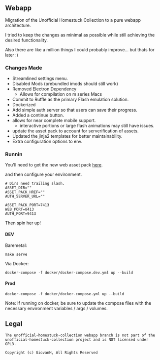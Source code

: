 ## Webapp

Migration of the Unofficial Homestuck Collection to a pure webapp architecture.

I tried to keep the changes as minimal as possible while still achieving the desired functionality.

Also there are like a million things I could probably improve... but thats for later :)

### Changes Made

- Streamlined settings menu.
- Disabled Mods (prebundled imods should still work)
- Removed Electron Dependency
  - Allows for compilation on m series Macs
- Commit to Ruffle as the primary Flash emulation solution.
- Dockerized
- Add simple auth server so that users can save their progress.
- Added a continue button.
- allows for near complete mobile support.
  - interactive portions or large flash animations may still have issues.
- update the asset pack to account for serverification of assets.
- Updated the jinja2 templates for better maintainability.
- Extra configuration options to env.

### Runnin

You'll need to get the new web asset pack [here]().

and then configure your environment.

```properties
# Dirs need trailing slash.
ASSET_DIR=""
ASSET_PACK_HREF=""
AUTH_SERVER_URL=""

ASSET_PACK_PORT=7413
WEB_PORT=8413
AUTH_PORT=9413
```

Then spin her up!

#### DEV

Baremetal:

```shell
make serve
```

Via Docker:

```shell
docker-compose -f docker/docker-compose.dev.yml up --build
```

#### Prod

```shell
docker-compose -f docker/docker-compose.yml up --build
```

Note: If running on docker, be sure to update the compose files with the necessary environment variables / args / volumes.

## Legal

```text
The unofficial-homestuck-collection webapp branch is not part of the unofficial-homestuck-collection project and is NOT licensed under GPL3.

Copyright (c) GiovanH, All Rights Reserved
```
